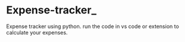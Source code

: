 # Expense-tracker_
Expense tracker using python. run the code in vs code or extension to calculate your expenses.
